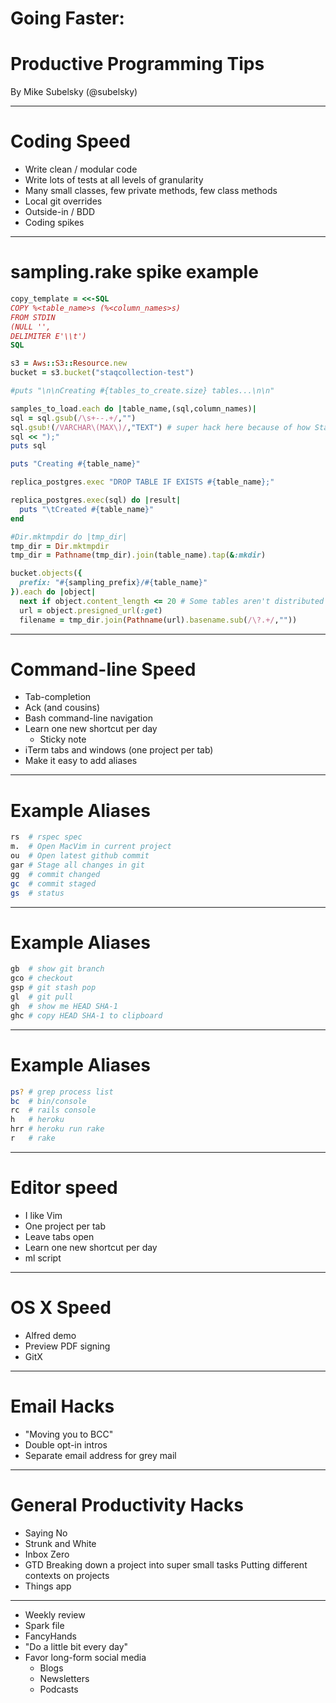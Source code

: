 # Going Faster:
# Productive Programming Tips
By Mike Subelsky (@subelsky)

---
# Coding Speed

* Write clean / modular code
* Write lots of tests at all levels of granularity
* Many small classes, few private methods, few class methods
* Local git overrides
* Outside-in / BDD
* Coding spikes

---
# sampling.rake spike example
```ruby
copy_template = <<-SQL
COPY %<table_name>s (%<column_names>s)
FROM STDIN
(NULL '',
DELIMITER E'\\t')
SQL

s3 = Aws::S3::Resource.new
bucket = s3.bucket("staqcollection-test")

#puts "\n\nCreating #{tables_to_create.size} tables...\n\n"

samples_to_load.each do |table_name,(sql,column_names)|
sql = sql.gsub(/\s+--.+/,"")
sql.gsub!(/VARCHAR\(MAX\)/,"TEXT") # super hack here because of how StaqRedshift::DBType() works
sql << ");"
puts sql

puts "Creating #{table_name}"

replica_postgres.exec "DROP TABLE IF EXISTS #{table_name};"

replica_postgres.exec(sql) do |result|
  puts "\tCreated #{table_name}"
end

#Dir.mktmpdir do |tmp_dir|
tmp_dir = Dir.mktmpdir
tmp_dir = Pathname(tmp_dir).join(table_name).tap(&:mkdir)

bucket.objects({
  prefix: "#{sampling_prefix}/#{table_name}"
}).each do |object|
  next if object.content_length <= 20 # Some tables aren't distributed correctly and so end up dumping no data from most slices
  url = object.presigned_url(:get)
  filename = tmp_dir.join(Pathname(url).basename.sub(/\?.+/,""))
```
---

# Command-line Speed

* Tab-completion
* Ack (and cousins)
* Bash command-line navigation
* Learn one new shortcut per day
    * Sticky note
* iTerm tabs and windows (one project per tab)
* Make it easy to add aliases

---

# Example Aliases
```bash
rs  # rspec spec
m.  # Open MacVim in current project
ou  # Open latest github commit
gar # Stage all changes in git
gg  # commit changed
gc  # commit staged
gs  # status
```

---

# Example Aliases
```bash
gb  # show git branch
gco # checkout
gsp # git stash pop
gl  # git pull
gh  # show me HEAD SHA-1
ghc # copy HEAD SHA-1 to clipboard
```

---

# Example Aliases
```bash
ps? # grep process list
bc  # bin/console
rc  # rails console
h   # heroku
hrr # heroku run rake
r   # rake
```

---

# Editor speed

* I like Vim
* One project per tab
* Leave tabs open
* Learn one new shortcut per day
* ml script

---

# OS X Speed

* Alfred demo
* Preview PDF signing
* GitX

---

# Email Hacks

* "Moving you to BCC"
* Double opt-in intros
* Separate email address for grey mail

---

# General Productivity Hacks

* Saying No
* Strunk and White
* Inbox Zero
* GTD
    Breaking down a project into super small tasks
    Putting different contexts on projects
* Things app

---

* Weekly review
* Spark file
* FancyHands
* "Do a little bit every day"
* Favor long-form social media
    * Blogs
    * Newsletters
    * Podcasts
